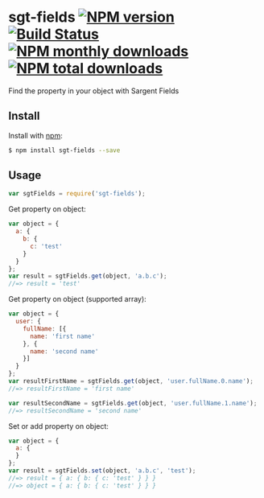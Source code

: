 # sgt-fields [![NPM version](https://img.shields.io/npm/v/sgt-fields.svg?style=flat)](https://www.npmjs.com/package/sgt-fields)  [![Build Status](https://travis-ci.org/rodrigocmoreira/sgt-fields.svg?branch=master)](https://travis-ci.org/rodrigocmoreira/sgt-fields) [![NPM monthly downloads](https://img.shields.io/npm/dm/sgt-fields.svg?style=flat)](https://www.npmjs.com/package/sgt-fields)  [![NPM total downloads](https://img.shields.io/npm/dt/sgt-fields.svg?style=flat)](https://www.npmjs.com/package/sgt-fields)

Find the property in your object with Sargent Fields

## Install

Install with [npm](https://www.npmjs.com/):

```sh
$ npm install sgt-fields --save
```

## Usage

```js
var sgtFields = require('sgt-fields');
```

Get property on object:

```js
var object = {
  a: {
    b: {
      c: 'test'
    }
  }
};
var result = sgtFields.get(object, 'a.b.c');
//=> result = 'test'
```

Get property on object (supported array):

```js
var object = {
  user: {
    fullName: [{
      name: 'first name'
    }, {
      name: 'second name'
    }]
  }
};
var resultFirstName = sgtFields.get(object, 'user.fullName.0.name');
//=> resultFirstName = 'first name'

var resultSecondName = sgtFields.get(object, 'user.fullName.1.name');
//=> resultSecondName = 'second name'
```

Set or add property on object:

```js
var object = {
  a: {
  }
};
var result = sgtFields.set(object, 'a.b.c', 'test');
//=> result = { a: { b: { c: 'test' } } }
//=> object = { a: { b: { c: 'test' } } }
```
